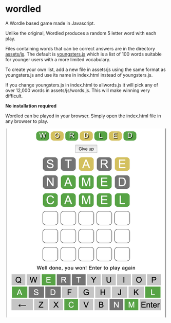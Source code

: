 # wordled
A Wordle based game made in Javascript.

Unlike the original, Wordled produces a random 5 letter word with each play.

Files containing words that can be correct answers are in the directory
[assets/js](assets/js). The default is [youngsters.js](assets/js/youngsters.js)
which is a list of 100 words suitable for younger users with a more limited
vocabulary. 

To create your own list, add a new file in assets/js using the same format as
youngsters.js and use its name in index.html instead of youngsters.js.

If you change youngsters.js in index.html to allwords.js it will pick any of
over 12,000 words in assets/js/words.js. This will make winning very difficult.

**No installation required**

Wordled can be played in your browser. Simply open the index.html file in
any browser to play.

![Wordled Game Board](screenshots/gameBoard.png)
